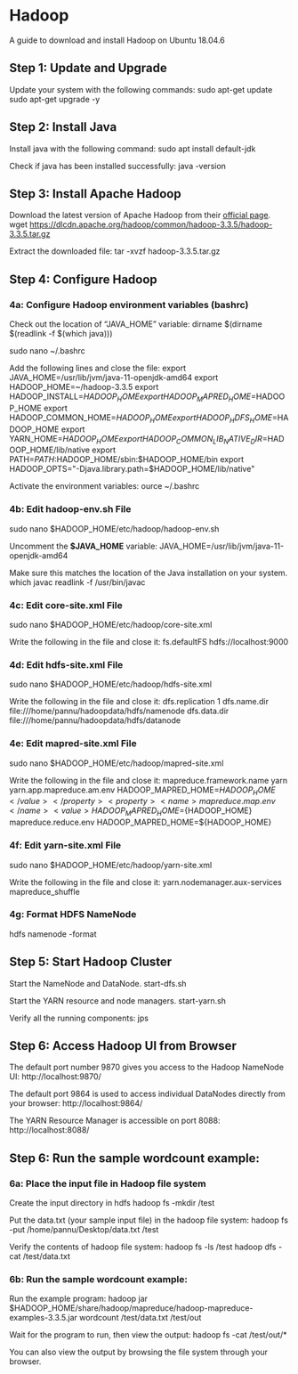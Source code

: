 # Hadoop

A guide to download and install Hadoop on Ubuntu 18.04.6

## Step 1: Update and Upgrade

Update your system with the following commands:
sudo apt-get update
sudo apt-get upgrade -y

## Step 2: Install Java

Install java with the following command:
sudo apt install default-jdk

Check if java has been installed successfully:
java -version

## Step 3: Install Apache Hadoop

Download the latest version of Apache Hadoop from their [official page](https://hadoop.apache.org/releases.html).
wget https://dlcdn.apache.org/hadoop/common/hadoop-3.3.5/hadoop-3.3.5.tar.gz

Extract the downloaded file:
tar -xvzf hadoop-3.3.5.tar.gz

## Step 4: Configure Hadoop

### 4a: Configure Hadoop environment variables (bashrc)

Check out the location of “JAVA_HOME” variable:
dirname $(dirname $(readlink -f $(which java)))

sudo nano ~/.bashrc

Add the following lines and close the file:
export JAVA_HOME=/usr/lib/jvm/java-11-openjdk-amd64
export HADOOP_HOME=~/hadoop-3.3.5
export HADOOP_INSTALL=$HADOOP_HOME
export HADOOP_MAPRED_HOME=$HADOOP_HOME
export HADOOP_COMMON_HOME=$HADOOP_HOME
export HADOOP_HDFS_HOME=$HADOOP_HOME
export YARN_HOME=$HADOOP_HOME
export HADOOP_COMMON_LIB_NATIVE_DIR=$HADOOP_HOME/lib/native
export PATH=$PATH:$HADOOP_HOME/sbin:$HADOOP_HOME/bin
export HADOOP_OPTS="-Djava.library.path=$HADOOP_HOME/lib/native"

Activate the environment variables:
ource ~/.bashrc

### 4b: Edit hadoop-env.sh File

sudo nano $HADOOP_HOME/etc/hadoop/hadoop-env.sh

Uncomment the **$JAVA_HOME** variable:
JAVA_HOME=/usr/lib/jvm/java-11-openjdk-amd64

Make sure this matches the location of the Java installation on your system.
which javac
readlink -f /usr/bin/javac

### 4c: Edit core-site.xml File

sudo nano $HADOOP_HOME/etc/hadoop/core-site.xml

Write the following in the file and close it:
<configuration>
 <property>
   <name>fs.defaultFS</name>
   <value>hdfs://localhost:9000</value>
 </property>
</configuration>

### 4d: Edit hdfs-site.xml File

sudo nano $HADOOP_HOME/etc/hadoop/hdfs-site.xml

Write the following in the file and close it:
<configuration>
  <property>
    <name>dfs.replication</name>
    <value>1</value>
  </property>
  <property>
    <name>dfs.name.dir</name>
    <value>file:///home/pannu/hadoopdata/hdfs/namenode</value>
  </property>
  <property>
    <name>dfs.data.dir</name>
    <value>file:///home/pannu/hadoopdata/hdfs/datanode</value>
  </property>
</configuration>

### 4e: Edit mapred-site.xml File

sudo nano $HADOOP_HOME/etc/hadoop/mapred-site.xml

Write the following in the file and close it:
<configuration> 
  <property> 
    <name>mapreduce.framework.name</name> 
    <value>yarn</value> 
  </property>
  <property>
    <name>yarn.app.mapreduce.am.env</name>
    <value>HADOOP_MAPRED_HOME=${HADOOP_HOME}</value>
  </property>
  <property>
    <name>mapreduce.map.env</name>
    <value>HADOOP_MAPRED_HOME=${HADOOP_HOME}</value>
  </property>
  <property>
    <name>mapreduce.reduce.env</name>
    <value>HADOOP_MAPRED_HOME=${HADOOP_HOME}</value>
  </property>
</configuration>

### 4f: Edit yarn-site.xml File

sudo nano $HADOOP_HOME/etc/hadoop/yarn-site.xml

Write the following in the file and close it:
<configuration>
  <property>
    <name>yarn.nodemanager.aux-services</name>
    <value>mapreduce_shuffle</value>
  </property>
</configuration>

### 4g: Format HDFS NameNode

hdfs namenode -format

## Step 5: Start Hadoop Cluster

Start the NameNode and DataNode.
start-dfs.sh

Start the YARN resource and node managers.
start-yarn.sh

Verify all the running components:
jps

## Step 6: Access Hadoop UI from Browser

The default port number 9870 gives you access to the Hadoop NameNode UI:
http://localhost:9870/

The default port 9864 is used to access individual DataNodes directly from your browser:
http://localhost:9864/

The YARN Resource Manager is accessible on port 8088:
http://localhost:8088/

## Step 6: Run the sample wordcount example:

### 6a: Place the input file in Hadoop file system

Create the input directory in hdfs
hadoop fs -mkdir /test

Put the data.txt (your sample input file) in the hadoop file system:
hadoop fs -put /home/pannu/Desktop/data.txt /test

Verify the contents of hadoop file system:
hadoop fs -ls /test
hadoop dfs -cat /test/data.txt

### 6b: Run the sample wordcount example:

Run the example program:
hadoop jar $HADOOP_HOME/share/hadoop/mapreduce/hadoop-mapreduce-examples-3.3.5.jar wordcount /test/data.txt /test/out

Wait for the program to run, then view the output:
hadoop fs -cat /test/out/*

You can also view the output by browsing the file system through your browser.
